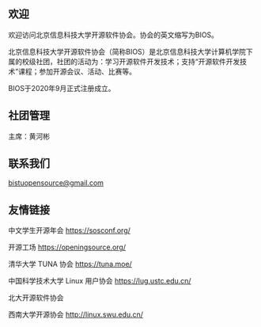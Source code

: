 ## 欢迎

欢迎访问北京信息科技大学开源软件协会。协会的英文缩写为BIOS。

北京信息科技大学开源软件协会（简称BIOS）是北京信息科技大学计算机学院下属的校级社团，社团的活动为：学习开源软件开发技术；支持“开源软件开发技术”课程；参加开源会议、活动、比赛等。

BIOS于2020年9月正式注册成立。


## 社团管理

主席：黄河彬


## 联系我们

bistuopensource@gmail.com

## 友情链接

中文学生开源年会 https://sosconf.org/

开源工场 https://openingsource.org/

清华大学 TUNA 协会 https://tuna.moe/

中国科学技术大学 Linux 用户协会  https://lug.ustc.edu.cn/

北大开源软件协会

西南大学开源协会 http://linux.swu.edu.cn/



